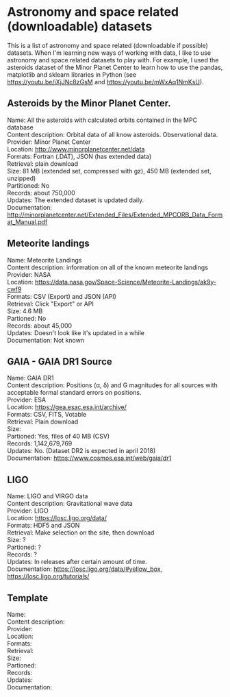 # Astronomy and space related (downloadable) datasets

This is a list of astronomy and space related (downloadable if possible) datasets. When I'm learning new ways of working with data, I like to use astronomy and space related datasets to play with. For example, I used the asteroids dataset of the Minor Planet Center to learn how to use the pandas, matplotlib and sklearn libraries in Python (see https://youtu.be/iXjJNc8zGsM and https://youtu.be/mWxAq1NmKsU). 


## Asteroids by the Minor Planet Center.  
Name: All the asteroids with calculated orbits contained in the MPC database  
Content description: Orbital data of all know asteroids. Observational data.  
Provider: Minor Planet Center  
Location: http://www.minorplanetcenter.net/data  
Formats: Fortran (.DAT), JSON (has extended data)  
Retrieval: plain download  
Size: 81 MB (extended set, compressed with gz), 450 MB (extended set, unzipped)  
Partitioned: No  
Records: about 750,000  
Updates: The extended dataset is updated daily.  
Documentation: http://minorplanetcenter.net/Extended_Files/Extended_MPCORB_Data_Format_Manual.pdf  


## Meteorite landings  
Name: Meteorite Landings  
Content description: information on all of the known meteorite landings  
Provider: NASA  
Location: https://data.nasa.gov/Space-Science/Meteorite-Landings/ak9y-cwf9  
Formats: CSV (Export) and JSON (API)  
Retrieval: Click "Export" or API  
Size: 4.6 MB  
Partioned: No  
Records: about 45,000  
Updates: Doesn't look like it's updated in a while  
Documentation: Not known  


## GAIA - GAIA DR1 Source  
Name: GAIA DR1  
Content description: Positions (α, δ) and G magnitudes for all sources with acceptable formal standard errors on 
positions.  
Provider: ESA  
Location: https://gea.esac.esa.int/archive/  
Formats: CSV, FITS, Votable  
Retrieval: Plain download  
Size:   
Partioned: Yes, files of 40 MB (CSV)  
Records: 1,142,679,769  
Updates: No. (Dataset DR2 is expected in april 2018)  
Documentation: https://www.cosmos.esa.int/web/gaia/dr1  


## LIGO  
Name: LIGO and VIRGO data  
Content description: Gravitational wave data  
Provider: LIGO  
Location: https://losc.ligo.org/data/  
Formats: HDF5 and JSON  
Retrieval: Make selection on the site, then download  
Size: ?  
Partioned: ?  
Records: ?  
Updates: In releases after certain amount of time.  
Documentation: https://losc.ligo.org/data/#yellow_box, https://losc.ligo.org/tutorials/  


## Template  
Name:  
Content description:  
Provider:  
Location:  
Formats:  
Retrieval:  
Size:  
Partioned:  
Records:  
Updates:  
Documentation:  

